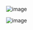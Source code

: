 
![image]("https://github.com/user-attachments/assets/6fcb22d9-76b2-4e16-bca5-39e9819a6326)


![image](https://github.com/user-attachments/assets/cfa8c621-4acc-480b-8e16-ca58f688893d)

